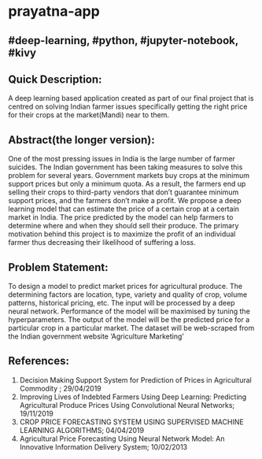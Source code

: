 # prayatna-app

## #deep-learning, #python, #jupyter-notebook, #kivy

## Quick Description: 
A deep learning based application created as part of our final project that is centred on solving Indian farmer issues specifically getting the right price for their crops at the market(Mandi) near to them.

## Abstract(the longer version):
One of the most pressing issues in India is the large number of farmer suicides. The Indian government has been taking measures to solve this problem for several years. Government markets buy crops at the minimum support prices but only a minimum quota. As a result, the farmers end up selling their crops to third-party vendors that don’t guarantee minimum support prices, and the farmers don’t make a profit. We propose a deep learning model that can estimate the price of a certain crop at a certain market in India. The price predicted by the model can help farmers to determine where and when they should sell their produce. The primary motivation behind this project is to maximize the profit of an individual farmer thus decreasing their likelihood of suffering a loss.

## Problem Statement: 
To design a model to predict market prices for agricultural produce. The determining factors are location, type, variety and quality of crop, volume patterns, historical pricing, etc. The input will be processed by a deep neural network. Performance of the model will be maximised by tuning the hyperparameters. The output of the model will be the predicted price for a particular crop in a particular market. The dataset will be web-scraped from the Indian government website ‘Agriculture Marketing’

## References:
1. Decision Making Support System for Prediction of Prices in Agricultural Commodity ; 29/04/2019
2. Improving Lives of Indebted Farmers Using Deep Learning: Predicting Agricultural Produce Prices Using Convolutional Neural Networks; 19/11/2019
3. CROP PRICE FORECASTING SYSTEM USING SUPERVISED MACHINE LEARNING ALGORITHMS; 04/04/2019
4. Agricultural Price Forecasting Using Neural Network Model: An Innovative Information Delivery System; 10/02/2013
